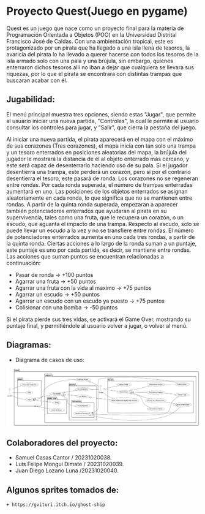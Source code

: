 # Proyecto Quest(Juego en pygame)
Quest es un juego que nace como un proyecto final para la materia de Programación Orientada a Objetos (POO) en la Universidad Distrital Francisco José de Caldas. Con una ambientación tropical, este es protagonizado por un pirata que ha llegado a una isla llena de tesoros, la avaricia del pirata lo ha llevado a querer hacerse con todos los tesoros de la isla armado solo con una pala y una brújula, sin embargo, quienes enterraron dichos tesoros allí no iban a dejar que cualquiera se llevara sus riquezas, por lo que el pirata se encontrara con distintas trampas que buscaran acabar con él.

## Jugabilidad:
El menú principal muestra tres opciones, siendo estas "Jugar", que permite al usuario iniciar una nueva partida, "Controles", la cual le permite al usuario consultar los controles para jugar, y "Salir", que cierra la pestaña del juego.

Al iniciar una nueva partida, el pirata aparecerá en el mapa con el máximo de sus corazones (Tres corazones), el mapa inicia con tan solo una trampa y un tesoro enterrados en posiciones aleatorias del mapa, la brújula del jugador le mostrará la distancia de él al objeto enterrado más cercano, y este será capaz de desenterrarlo haciendo uso de su pala. Si el jugador desentierra una trampa, este perderá un corazón, pero si por el contrario desentierra el tesoro, este pasará de ronda. Los corazones no se regeneran entre rondas. Por cada ronda superada, el número de trampas enterradas aumentará en uno. Las posiciones de los objetos enterrados se asignan aleatoriamente en cada ronda, lo que significa que no se mantienen entre rondas. A partir de la quinta ronda superada, empezaran a aparecer también potenciadores enterrados que ayudaran al pirata en su supervivencia, tales como una fruta, que le recupera un corazón, o un escudo, que aguanta el impacto de una trampa. Respecto al escudo, solo se puede llevar un escudo a la vez y no se transfiere entre rondas. El número de potenciadores enterrados aumenta en uno cada tres rondas, a partir de la quinta ronda. Ciertas acciones a lo largo de la ronda suman a un puntaje, este puntaje es uno por cada partida, es decir, se mantiene entre rondas. Las acciones que suman puntos se encuentran relacionadas a continuación:
+ Pasar de ronda -> +100 puntos 
+ Agarrar una fruta -> +50 puntos 
+ Agarrar una fruta con la vida al maximo -> +75 puntos
+ Agarrar un escudo -> +50 puntos 
+ Agarrar un escudo con un escudo ya puesto -> +75 puntos 
+ Colisionar con una bomba -> -50 puntos 

Si el pirata pierde sus tres vidas, se activará el Game Over, mostrando su puntaje final, y permitiéndole al usuario volver a jugar, o volver al menú.

## Diagramas:
- Diagrama de casos de uso:

![Casos de uso](out/diagramas/casos_de_uso/casos_de_uso.png)
## Colaboradores del proyecto:
+ Samuel Casas Cantor / 20231020038.
+ Luis Felipe Mongui Dimate / 20231020039.
+ Juan Diego Lozano Luna /20231020040.

## Algunos sprites tomados de:
    + https://gvituri.itch.io/ghost-ship